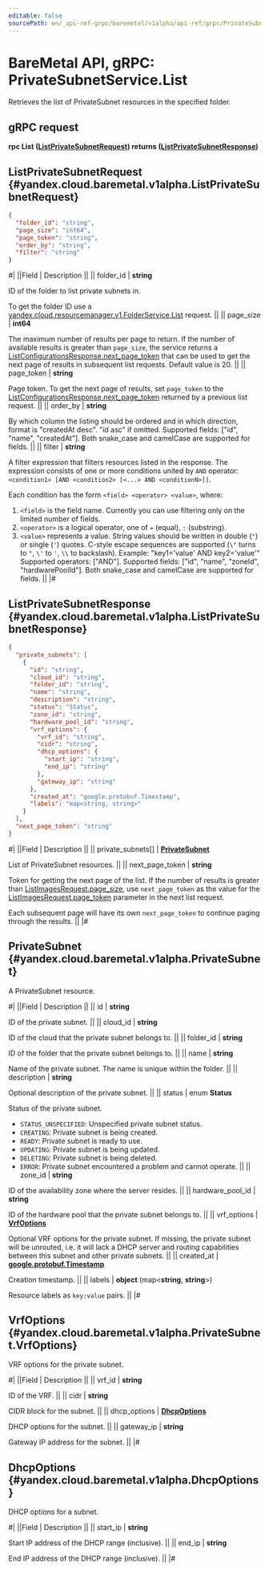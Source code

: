 ```yaml
---
editable: false
sourcePath: en/_api-ref-grpc/baremetal/v1alpha/api-ref/grpc/PrivateSubnet/list.md
---
```


# BareMetal API, gRPC: PrivateSubnetService.List

Retrieves the list of PrivateSubnet resources in the specified folder.

## gRPC request

**rpc List ([ListPrivateSubnetRequest](#yandex.cloud.baremetal.v1alpha.ListPrivateSubnetRequest)) returns ([ListPrivateSubnetResponse](#yandex.cloud.baremetal.v1alpha.ListPrivateSubnetResponse))**

## ListPrivateSubnetRequest {#yandex.cloud.baremetal.v1alpha.ListPrivateSubnetRequest}

```json
{
  "folder_id": "string",
  "page_size": "int64",
  "page_token": "string",
  "order_by": "string",
  "filter": "string"
}
```

#|
||Field | Description ||
|| folder_id | **string**

ID of the folder to list private subnets in.

To get the folder ID use a [yandex.cloud.resourcemanager.v1.FolderService.List](/docs/resource-manager/api-ref/grpc/Folder/list#List) request. ||
|| page_size | **int64**

The maximum number of results per page to return. If the number of available
results is greater than `page_size`,
the service returns a [ListConfigurationsResponse.next_page_token](/docs/baremetal/api-ref/grpc/Configuration/list#yandex.cloud.baremetal.v1alpha.ListConfigurationsResponse)
that can be used to get the next page of results in subsequent list requests.
Default value is 20. ||
|| page_token | **string**

Page token. To get the next page of results, set `page_token` to the
[ListConfigurationsResponse.next_page_token](/docs/baremetal/api-ref/grpc/Configuration/list#yandex.cloud.baremetal.v1alpha.ListConfigurationsResponse) returned by a previous list request. ||
|| order_by | **string**

By which column the listing should be ordered and in which direction,
format is "createdAt desc". "id asc" if omitted.
Supported fields: ["id", "name", "createdAt"].
Both snake_case and camelCase are supported for fields. ||
|| filter | **string**

A filter expression that filters resources listed in the response.
The expression consists of one or more conditions united by `AND` operator: `<condition1> [AND <condition2> [<...> AND <conditionN>]]`.

Each condition has the form `<field> <operator> <value>`, where:
1. `<field>` is the field name. Currently you can use filtering only on the limited number of fields.
2. `<operator>` is a logical operator, one of `=` (equal), `:` (substring).
3. `<value>` represents a value.
String values should be written in double (`"`) or single (`'`) quotes. C-style escape sequences are supported (`\"` turns to `"`, `\'` to `'`, `\\` to backslash).
Example: "key1='value' AND key2='value'"
Supported operators: ["AND"].
Supported fields: ["id", "name", "zoneId", "hardwarePoolId"].
Both snake_case and camelCase are supported for fields. ||
|#

## ListPrivateSubnetResponse {#yandex.cloud.baremetal.v1alpha.ListPrivateSubnetResponse}

```json
{
  "private_subnets": [
    {
      "id": "string",
      "cloud_id": "string",
      "folder_id": "string",
      "name": "string",
      "description": "string",
      "status": "Status",
      "zone_id": "string",
      "hardware_pool_id": "string",
      "vrf_options": {
        "vrf_id": "string",
        "cidr": "string",
        "dhcp_options": {
          "start_ip": "string",
          "end_ip": "string"
        },
        "gateway_ip": "string"
      },
      "created_at": "google.protobuf.Timestamp",
      "labels": "map<string, string>"
    }
  ],
  "next_page_token": "string"
}
```

#|
||Field | Description ||
|| private_subnets[] | **[PrivateSubnet](#yandex.cloud.baremetal.v1alpha.PrivateSubnet)**

List of PrivateSubnet resources. ||
|| next_page_token | **string**

Token for getting the next page of the list. If the number of results is greater than
[ListImagesRequest.page_size](/docs/baremetal/api-ref/grpc/Image/list#yandex.cloud.baremetal.v1alpha.ListImagesRequest), use `next_page_token` as the value
for the [ListImagesRequest.page_token](/docs/baremetal/api-ref/grpc/Image/list#yandex.cloud.baremetal.v1alpha.ListImagesRequest) parameter in the next list request.

Each subsequent page will have its own `next_page_token` to continue paging through the results. ||
|#

## PrivateSubnet {#yandex.cloud.baremetal.v1alpha.PrivateSubnet}

A PrivateSubnet resource.

#|
||Field | Description ||
|| id | **string**

ID of the private subnet. ||
|| cloud_id | **string**

ID of the cloud that the private subnet belongs to. ||
|| folder_id | **string**

ID of the folder that the private subnet belongs to. ||
|| name | **string**

Name of the private subnet.
The name is unique within the folder. ||
|| description | **string**

Optional description of the private subnet. ||
|| status | enum **Status**

Status of the private subnet.

- `STATUS_UNSPECIFIED`: Unspecified private subnet status.
- `CREATING`: Private subnet is being created.
- `READY`: Private subnet is ready to use.
- `UPDATING`: Private subnet is being updated.
- `DELETING`: Private subnet is being deleted.
- `ERROR`: Private subnet encountered a problem and cannot operate. ||
|| zone_id | **string**

ID of the availability zone where the server resides. ||
|| hardware_pool_id | **string**

ID of the hardware pool that the private subnet belongs to. ||
|| vrf_options | **[VrfOptions](#yandex.cloud.baremetal.v1alpha.PrivateSubnet.VrfOptions)**

Optional VRF options for the private subnet. If missing, the private subnet will be unrouted,
i.e. it will lack a DHCP server and routing capabilities between this subnet and other private
subnets. ||
|| created_at | **[google.protobuf.Timestamp](https://developers.google.com/protocol-buffers/docs/reference/google.protobuf#timestamp)**

Creation timestamp. ||
|| labels | **object** (map<**string**, **string**>)

Resource labels as `key:value` pairs. ||
|#

## VrfOptions {#yandex.cloud.baremetal.v1alpha.PrivateSubnet.VrfOptions}

VRF options for the private subnet.

#|
||Field | Description ||
|| vrf_id | **string**

ID of the VRF. ||
|| cidr | **string**

CIDR block for the subnet. ||
|| dhcp_options | **[DhcpOptions](#yandex.cloud.baremetal.v1alpha.DhcpOptions)**

DHCP options for the subnet. ||
|| gateway_ip | **string**

Gateway IP address for the subnet. ||
|#

## DhcpOptions {#yandex.cloud.baremetal.v1alpha.DhcpOptions}

DHCP options for a subnet.

#|
||Field | Description ||
|| start_ip | **string**

Start IP address of the DHCP range (inclusive). ||
|| end_ip | **string**

End IP address of the DHCP range (inclusive). ||
|#